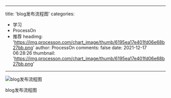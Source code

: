 
---
title: 'blog发布流程图'
categories: 
 - 学习
 - ProcessOn
 - 推荐
headimg: 'https://img.processon.com/chart_image/thumb/6195ea17e401fd06e68b27bb.png'
author: ProcessOn
comments: false
date: 2021-12-17 06:28:26
thumbnail: 'https://img.processon.com/chart_image/thumb/6195ea17e401fd06e68b27bb.png'
---

<div>   
<img class="thumb" alt="blog发布流程图" src="https://img.processon.com/chart_image/thumb/6195ea17e401fd06e68b27bb.png" referrerpolicy="no-referrer">
<p>blog发布流程图</p>  
</div>
            